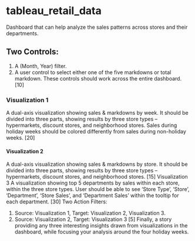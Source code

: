 # tableau_retail_data
Dashboard that can help analyze the sales patterns across stores and their departments. 

## Two Controls:
1. A (Month, Year) filter.
2. A user control to select either one of the five markdowns or total markdown.
These controls should work across the entire dashboard. [10]
### Visualization 1
A dual-axis visualization showing sales & markdowns by week. It should be divided into three
parts, showing results by three store types – hypermarkets, discount stores, and
neighborhood stores. Sales during holiday weeks should be colored differently from sales
during non-holiday weeks. [20]
#### Visualization 2
A dual-axis visualization showing sales & markdowns by store. It should be divided into three
parts, showing results by three store types – hypermarkets, discount stores, and
neighborhood stores. [15]
Visualization 3
A visualization showing top 5 departments by sales within each store, within the three store
types. User should be able to see ‘Store Type’, ‘Store’, ‘Department’, ‘Store Sales’, and
‘Department Sales’ within the tooltip for each department. [30]
Two Action Filters:
1. Source: Visualization 1, Target: Visualization 2, Visualization 3.
2. Source: Visualization 2, Target: Visualization 3 [5]
Finally,  a story providing any three interesting insights drawn from visualizations in the
dashboard, while focusing your analysis around the four holiday weeks. 
